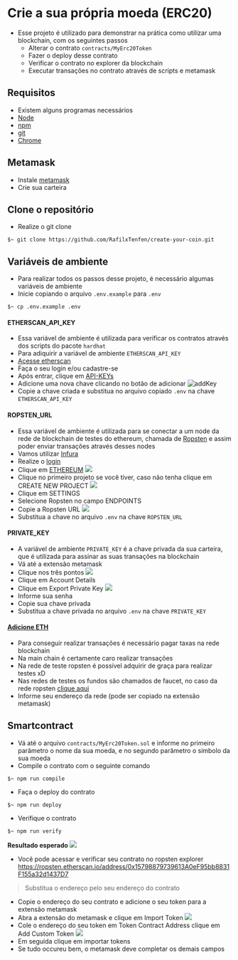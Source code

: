# Crie a sua própria moeda (ERC20)

- Esse projeto é utilizado para demonstrar na prática como utilizar uma blockchain, com os seguintes passos
  - Alterar o contrato `contracts/MyErc20Token`
  - Fazer o deploy desse contrato
  - Verificar o contrato no explorer da blockchain
  - Executar transações no contrato através de scripts e metamask

## Requisitos
- Existem alguns programas necessários
- [Node](https://nodejs.org/en/blog/release/v16.11.1/)
- [npm](https://docs.npmjs.com/downloading-and-installing-node-js-and-npm)
- [git](https://github.com/git-guides/install-git)
- [Chrome](https://www.google.com/chrome/)

## Metamask
- Instale [metamask](https://chrome.google.com/webstore/detail/metamask/nkbihfbeogaeaoehlefnkodbefgpgknn?hl=en)
- Crie sua carteira

## Clone o repositório
- Realize o git clone
```shell
$~ git clone https://github.com/RafilxTenfen/create-your-coin.git
```

## Variáveis de ambiente
- Para realizar todos os passos desse projeto, é necessário algumas variáveis de ambiente
- Inicie copiando o arquivo `.env.example` para `.env`
```shell
$~ cp .env.example .env
```

#### ETHERSCAN_API_KEY
- Essa variável de ambiente é utilizada para verificar os contratos através dos scripts do pacote `hardhat`
- Para adiquirir a variável de ambiente `ETHERSCAN_API_KEY`
- [Acesse etherscan](https://etherscan.io/login)
- Faça o seu login e/ou cadastre-se
- Após entrar, clique em [API-KEYs](https://etherscan.io/myapikey)
- Adicione uma nova chave clicando no botão de adicionar
![addKey](https://i.imgur.com/WCXMrX0.png)
- Copie a chave criada e substitua no arquivo copiado `.env` na chave `ETHERSCAN_API_KEY`

#### ROPSTEN_URL
- Essa variável de ambiente é utilizada para se conectar a um node da rede de blockchain de testes do ethereum, chamada de [Ropsten](https://ropsten.etherscan.io/) e assim poder enviar transações através desses nodes
- Vamos utilizar [Infura](https://infura.io/)
- Realize o [login](https://infura.io/login)
- Clique em [ETHEREUM](https://infura.io/dashboard/ethereum)
![](https://i.imgur.com/KWnGPDL.png)
- Clique no primeiro projeto se você tiver, caso não tenha clique em CREATE NEW PROJECT
![](https://i.imgur.com/9Zi0bNk.png)
- Clique em SETTINGS
- Selecione Ropsten no campo ENDPOINTS
- Copie a Ropsten URL
![](https://i.imgur.com/8BUBnlM.png)
- Substitua a chave no arquivo `.env` na chave `ROPSTEN_URL`

#### PRIVATE_KEY
- A variável de ambiente `PRIVATE_KEY` é a chave privada da sua carteira, que é utilizada para assinar as suas transações na blockchain
- Vá até a extensão metamask
- Clique nos três pontos
![](https://i.imgur.com/mCZCCFu.png)
- Clique em Account Details
- Clique em Export Private Key
![](https://i.imgur.com/kyA0kEA.png)
- Informe sua senha
- Copie sua chave privada
- Substitua a chave privada no arquivo `.env` na chave `PRIVATE_KEY`

#### [Adicione ETH](https://faucet.ropsten.be/)
- Para conseguir realizar transações é necessário pagar taxas na rede blockchain
- Na main chain é certamente caro realizar transações
- Na rede de teste ropsten é possível adquirir de graça para realizar testes xD
- Nas redes de testes os fundos são chamados de faucet, no caso da rede ropsten [clique aqui](https://faucet.ropsten.be/)
- Informe seu endereço da rede (pode ser copiado na extensão metamask)

## Smartcontract
- Vá até o arquivo `contracts/MyErc20Token.sol` e informe no primeiro parâmetro o nome da sua moeda, e no segundo parâmetro o simbolo da sua moeda
- Compile o contrato com o seguinte comando
```shell
$~ npm run compile
```
- Faça o deploy do contrato
```shell
$~ npm run deploy
```

- Verifique o contrato
```shell
$~ npm run verify
```
__Resultado esperado__
![](https://i.imgur.com/VXxLOe1.png)

- Você pode acessar e verificar seu contrato no ropsten explorer https://ropsten.etherscan.io/address/0x15798879739613A0eF95bb8831F155a32d1437D7
> Substitua o endereço pelo seu endereço do contrato

- Copie o endereço do seu contrato e adicione o seu token para a extensão metamask
- Abra a extensão do metamask e clique em Import Token
![](https://i.imgur.com/0C2MdMT.png)
- Cole o endereço do seu token em Token Contract Address clique em Add Custom Token
![](https://i.imgur.com/cFg0h85.png)
- Em seguida clique em importar tokens
- Se tudo occureu bem, o metamask deve completar os demais campos
